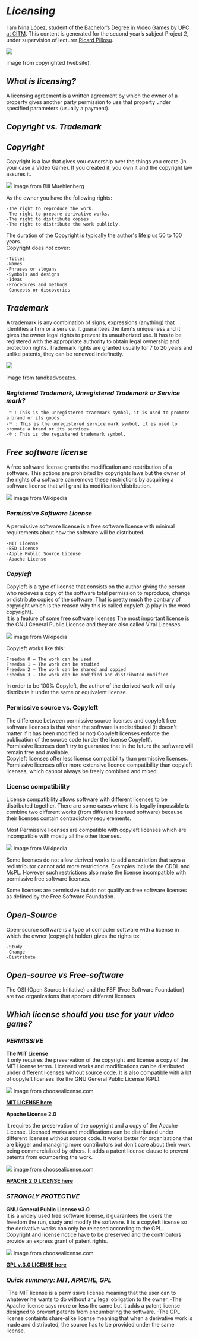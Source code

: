 # *Licensing*

I am [Nina López](https://www.linkedin.com/in/nina-l%C3%B3pez-bobet-0330b2162/), student of the [Bachelor’s Degree in Video Games by UPC at CITM](https://www.citm.upc.edu/cat/). This content is generated for the second year’s subject Project 2, under supervision of lecturer [Ricard Pillosu](https://www.linkedin.com/in/ricardpillosu/).

<img src="https://www.copyrighted.com/assets/images/web/home/splash/register-copyright-protect-websites-works.png"/>   

image from copyrighted (website).  

## *What is licensing?*

A licensing agreement is a written agreement by which the owner of a property gives another party permission to use that property under specified parameters (usually a payment).

## *Copyright vs. Trademark*

  
## *Copyright*

Copyright is a law that gives you ownership over the things you create (in your case a Video Game).
If you created it, you own it and the copyright law assures it.

<img src= "https://billmuehlenberg.com/wp-content/uploads/2017/06/copyright.jpg"/>  
image from Bill Muehlenberg   

As the owner you have the following rights:
```
-The right to reproduce the work.  
-The right to prepare derivative works.  
-The right to distribute copies.  
-The right to distribute the work publicly.
```

The duration of the Copyright is typically the author's life plus 50 to 100 years.   
Copyright does not cover:
```
-Titles  
-Names  
-Phrases or slogans    
-Symbols and designs  
-Ideas  
-Procedures and methods  
-Concepts or discoveries  
```
## *Trademark*

A trademark is any combination of signs, expressions (anything) that identifies a firm or a service.
It guarantees the item's uniqueness and it gives the owner legal rights to prevent its unauthorized use.
It has to be registered with the appropriate authority to obtain legal ownership and protection rights. 
Trademark rights are granted usually for 7 to 20 years and unlike patents, they can be renewed indefinetly.

<img src="http://www.tandbadvocates.com/wp-content/uploads/2016/11/trademark-image.png"/>     

image from tandbadvocates.   

### *Registered Trademark, Unregistered Trademark or Service mark?*

```
-™ : This is the unregistered trademark symbol, it is used to promote a brand or its goods.
-℠ : This is the unregistered service mark symbol, it is used to promote a brand or its services.
-® : This is the registered trademark symbol.
```
## *Free software license*
A free software license grants the modification and restribution of a software.
This actions are prohibited by copyrights laws but the owner of the rights of a software can remove these
restrictions by acquiring a software license that will grant its modification/distribution.     

<img src="https://upload.wikimedia.org/wikipedia/commons/thumb/3/38/Software-license-classification-mark-webbink.svg/400px-Software-license-classification-mark-webbink.svg.png"/>
image from Wikipedia   

### *Permissive Software License*   
A permissive software license is a free software license with minimal requirements about how the software will be distributed.
```
-MIT License
-BSD License   
-Apple Public Source License   
-Apache License   
```

### *Copyleft*  
Copyleft is a type of license that consists on the author giving the person who recieves a copy of the software total permission to reproduce, change or distribute copies of the software. 
That is pretty much the contrary of copyright which is the reason why this is called copyleft (a play in the word copyright).   
It is a feature of some free software licenses
The most important license is the GNU General Public License and they are also called Viral Licenses.   

<img src="https://upload.wikimedia.org/wikipedia/commons/thumb/8/8b/Copyleft.svg/220px-Copyleft.svg.png"/>
image from Wikipedia   

Copyleft works like this:   
```
Freedom 0 – The work can be used
Freedom 1 – The work can be studied
Freedom 2 – The work can be shared and copied
Freedom 3 – The work can be modified and distributed modified
```   
In order to be 100% Copyleft, the author of the derived work will only distribute it under the same or equivalent license.   

### Permissive source vs. Copyleft  
The difference between permissive source licenses and copyleft free software licenses is that when the software is redistributed
(it doesn't matter if it has been modified or not) Copyleft licenses enforce the publication of the source code (under the license Copyleft).   
Permissive licenses don't try to guarantee that in the future the software will remain free and available.   
Copyleft licenses offer less license compatibility than permissive licenses. 
Permissive licenses offer more extensive licence compatibility than copyleft licenses, which cannot always be freely combined and mixed. 

### License compatibility  

License compatibility allows software with different licenses to be distributed together. 
There are some cases where it is legally impossible to combine two different works (from different licensed software) because their licenses contain contradictory requierements.   

Most Permissive licenses are compatible with copyleft licenses which are incompatible with mostly all the other licenses.  

<img src="https://upload.wikimedia.org/wikipedia/commons/1/1d/Floss-license-slide-image.png"/>
image from Wikipedia     
   
   
Some licenses do not allow derived works to add a restriction that says a redistributor cannot add more restrictions. Examples include the CDDL and MsPL. However such restrictions also make the license incompatible with permissive free software licenses.

Some licenses are permissive but do not qualify as free software licenses as defined by the Free Software Foundation.

## *Open-Source*  
Open-source software is a type of computer software with a license in which the owner (copyright holder)
gives the rights to:  
```
-Study
-Change
-Distribute
```
  
## *Open-source vs Free-software*   

The OSI (Open Source Initiative) and the FSF (Free Software Foundation) are two organizations that approve different
licenses

## *Which license should you use for your video game?*

### *PERMISSIVE*
**The MIT License**  
It only requires the preservation of the copyright and license a copy of the MIT License terms.
Licensed works and modifications can be distributed under different licenses without source code.
It is also compatible with a lot of copyleft licenses like the GNU General Public License (GPL).  

<img src="https://github.com/ninalb13/licensing/blob/master/mit.PNG?raw=true"/>
image from choosealicense.com

[**MIT LICENSE here**](https://opensource.org/licenses/MIT)


**Apache License 2.0**   

It requires the preservation of the copyright and a copy of the Apache License.
Licensed works and modifications can be distributed under different licenses without source code.
It works better for organizations that are bigger and managing more contributors but don't care about their work being commercialized by others. It adds a patent license clause to prevent patents from ecumbering the work.   

<img src="https://github.com/ninalb13/licensing/blob/master/apache.PNG?raw=true"/>   
image from choosealicense.com    


[**APACHE 2.0 LICENSE here**](https://opensource.org/licenses/Apache-2.0)   

### *STRONGLY PROTECTIVE*   
**GNU General Public License v3.0**  
It is a widely used free software license, it guarantees the users the freedom the run, study and modify the software.
It is a copyleft license so the derivative works can only be released according to the GPL.   
Copyright and license notice have to be preserved and the contributors provide an express grant of patent rights.

<img src="https://github.com/ninalb13/licensing/blob/master/gpl.PNG?raw=true"/>   
image from choosealicense.com   

[**GPL v.3.0 LICENSE here**](https://opensource.org/licenses/GPL-3.0)   

### *Quick summary: MIT, APACHE, GPL*   
-The MIT license is a permissive license meaning that the user can to whatever he wants to do without any legal obligation to the owner.
-The Apache license says more or less the same but it adds a patent license designed to prevent patents from encumbering the software.
-The GPL license containts share-alike license meaning that when a derivative work is made and distributed, the source has to be provided under the same license.



